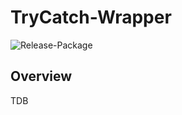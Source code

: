 # TryCatch-Wrapper

![Release-Package](https://github.com/HerrlichDitigal/DisplayConcatString/actions/workflows/release-package.yml/badge.svg)

## Overview

TDB
